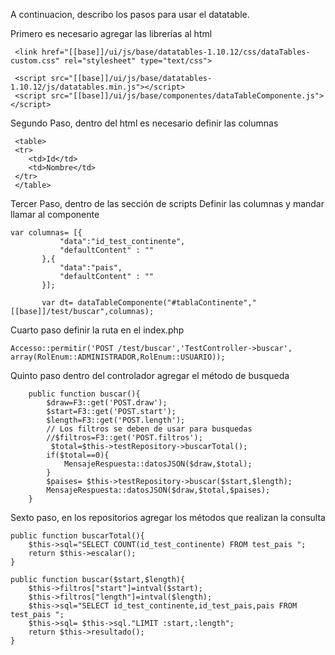 A continuacion, describo los pasos para usar el datatable.

Primero es necesario agregar las librerías al html

     <link href="[[base]]/ui/js/base/datatables-1.10.12/css/dataTables-custom.css" rel="stylesheet" type="text/css">
     
     <script src="[[base]]/ui/js/base/datatables-1.10.12/js/datatables.min.js"></script>
     <script src="[[base]]/ui/js/base/componentes/dataTableComponente.js"></script>
        
Segundo Paso, dentro del html es necesario definir las columnas

     <table>
     <tr>
        <td>Id</td>
        <td>Nombre</td>
     </tr>
     </table>

Tercer Paso, dentro de las secci&oacute;n de scripts Definir las columnas
y mandar llamar al componente
    
    var columnas= [{
               "data":"id_test_continente",
               "defaultContent" : ""
           },{
               "data":"pais",
               "defaultContent" : ""
           }];
   
           var dt= dataTableComponente("#tablaContinente","[[base]]/test/buscar",columnas);
           
           
Cuarto paso definir la ruta en el index.php

    Accesso::permitir('POST /test/buscar','TestController->buscar', array(RolEnum::ADMINISTRADOR,RolEnum::USUARIO));   
      
Quinto paso dentro del controlador agregar el m&eacute;todo de busqueda

        public function buscar(){
            $draw=F3::get('POST.draw');
            $start=F3::get('POST.start');
            $length=F3::get('POST.length');
            // Los filtros se deben de usar para busquedas
            //$filtros=F3::get('POST.filtros');
             $total=$this->testRepository->buscarTotal();
            if($total==0){
                MensajeRespuesta::datosJSON($draw,$total);
            }
            $paises= $this->testRepository->buscar($start,$length);
            MensajeRespuesta::datosJSON($draw,$total,$paises);
        }

Sexto paso, en los repositorios agregar los métodos que realizan la consulta

    public function buscarTotal(){
        $this->sql="SELECT COUNT(id_test_continente) FROM test_pais ";
        return $this->escalar();
    }

    public function buscar($start,$length){
        $this->filtros["start"]=intval($start);
        $this->filtros["length"]=intval($length);
        $this->sql="SELECT id_test_continente,id_test_pais,pais FROM test_pais ";
        $this->sql= $this->sql."LIMIT :start,:length";
        return $this->resultado();
    }

  

    